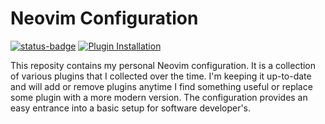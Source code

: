# Neovim Configuration

[![status-badge](https://github-ci.code-ape.dev/api/badges/6/status.svg?workflow=package)](https://github-ci.code-ape.dev/repos/6)
[![Plugin Installation](https://github.com/TumbleOwlee/neovim-config/actions/workflows/cache.yml/badge.svg)](https://github.com/TumbleOwlee/neovim-config/actions/workflows/cache.yml)

This reposity contains my personal Neovim configuration. It is a collection of various plugins that I collected over the time. I'm keeping it up-to-date and will add or remove plugins anytime I find something useful or replace some plugin with a more modern version. 
The configuration provides an easy entrance into a basic setup for software developer's.

